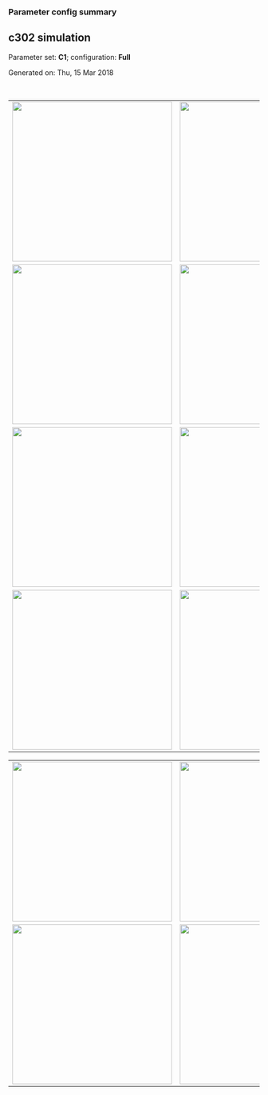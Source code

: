 ### Parameter config summary 
<h2>c302 simulation</h2>
<p>Parameter set: <b>C1</b>; configuration: <b>Full</b></p>
<p>Generated on: Thu, 15 Mar 2018</p><br/>
<table>

<tr>
  <td><a href="images/neurons_C1_Full.png"><img alt=" " src="images/neurons_C1_Full.png" height="320"/></a></td>
  <td><a href="images/traces_neuron_Full_C1.png"><img alt=" " src="images/traces_neuron_Full_C1.png" height="320"/></a></td>
</tr>

<tr>
  <td><a href="images/neuron_activity_C1_Full.png"><img alt=" " src="images/neuron_activity_C1_Full.png" height="320"/></a></td>
  <td><a href="images/traces_neuron_activity_Full_C1.png"><img alt=" " src="images/traces_neuron_activity_Full_C1.png" height="320"/></a></td>
</tr>

<tr>
  <td><a href="images/muscles_C1_Full.png"><img alt=" " src="images/muscles_C1_Full.png" height="320"/></a></td>
  <td><a href="images/traces_muscles_Full_C1.png"><img alt=" " src="images/traces_muscles_Full_C1.png" height="320"/></a></td>
</tr>

<tr>
  <td><a href="images/muscle_activity_C1_Full.png"><img alt=" " src="images/muscle_activity_C1_Full.png" height="320"/></a></td>
  <td><a href="images/traces_muscles_activity_Full_C1.png"><img alt=" " src="images/traces_muscles_activity_Full_C1.png" height="320"/></a></td>
</tr>
</table>
<table>

<tr><td><a href="images/c302_C1_Full_exc_to_neurons.png"><img alt=" " src="images/c302_C1_Full_exc_to_neurons.png" height="320"/></a></td>

  <td><a href="images/c302_C1_Full_inh_to_neurons.png"><img alt=" " src="images/c302_C1_Full_inh_to_neurons.png" height="320"/></a></td>

  <td><a href="images/c302_C1_Full_elec_neurons_neurons.png"><img alt=" " src="images/c302_C1_Full_elec_neurons_neurons.png" height="320"/></a></td></tr>

<tr><td><a href="images/c302_C1_Full_exc_to_muscles.png"><img alt=" " src="images/c302_C1_Full_exc_to_muscles.png" height="320"/></a></td>

  <td><a href="images/c302_C1_Full_inh_to_muscles.png"><img alt=" " src="images/c302_C1_Full_inh_to_muscles.png" height="320"/></a></td></tr>
</table>
